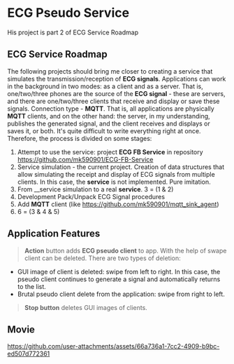 # ECG Pseudo Service

His project is part 2 of ECG Service Roadmap

## ECG Service Roadmap

The following projects should bring me closer to creating a service that simulates the transmission/reception of __ECG signals__. Applications can work in the background in two modes: as a client and as a server. That is, one/two/three phones are the source of the __ECG signal__ - these are servers, and there are one/two/three clients that receive and display or save these signals.
Connection type - __MQTT__. That is, all applications are physically __MQTT__ clients, and on the other hand: the server, in my understanding, publishes the generated signal, and the client receives and displays or saves it, or both.
It's quite difficult to write everything right at once. Therefore, the process is divided on some stages:
1. Attempt to use the service: project __ECG FB Service__ in repository https://github.com/mk590901/ECG-FB-Service
2. Service simulation - the current project. Creation of data structures that allow simulating the receipt and display of ECG signals from multiple clients. In this case, the __service__ is not implemented. Pure imitation.
3. From __service simulation to a real __service__. 3 = (1 & 2)
4. Development Pack/Unpack ECG Signal procedures
5. Add __MQTT__ client (like https://github.com/mk590901/mqtt_sink_agent)
6. 6 = (3 & 4 & 5)

## Application Features

> __Action__ button adds __ECG pseudo client__ to app. With the help of swape client can be deleted. There are two types of deletion:
* GUI image of client is deleted: swipe from left to right. In this case, the pseudo client continues to generate a signal and automatically returns to the list.
* Brutal pseudo client delete from the application: swipe from right to left.
>__Stop button__ deletes GUI images of clients.
 
## Movie

https://github.com/user-attachments/assets/66a736a1-7cc2-4909-b9bc-ed507d772361

